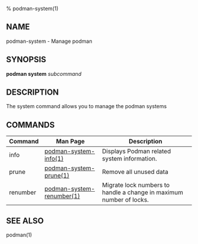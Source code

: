 % podman-system(1)

## NAME
podman\-system - Manage podman

## SYNOPSIS
**podman system** *subcommand*

## DESCRIPTION
The system command allows you to manage the podman systems

## COMMANDS

| Command  | Man Page                                            | Description                                                                  |
| -------  | --------------------------------------------------- | ---------------------------------------------------------------------------- |
| info     | [podman-system-info(1)](podman-info.1.md)           | Displays Podman related system information.                                  |
| prune    | [podman-system-prune(1)](podman-system-prune.1.md)  | Remove all unused data                                                       |
| renumber | [podman-system-renumber(1)](podman-system-renumber.1.md)| Migrate lock numbers to handle a change in maximum number of locks.      |

## SEE ALSO
podman(1)
